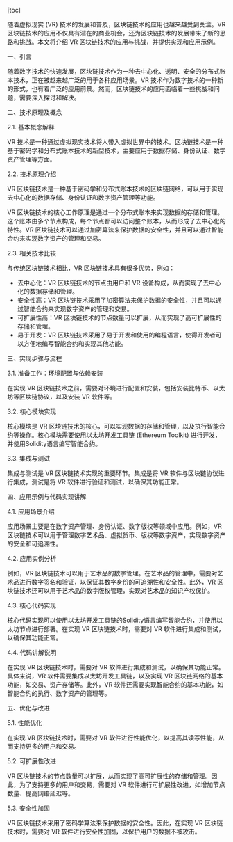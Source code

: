 
[toc]                    
                
                
随着虚拟现实 (VR) 技术的发展和普及，区块链技术的应用也越来越受到关注。VR 区块链技术的应用不仅具有潜在的商业机会，还为区块链技术的发展带来了新的思路和挑战。本文将介绍 VR 区块链技术的应用与挑战，并提供实现和应用示例。

一、引言

随着数字技术的快速发展，区块链技术作为一种去中心化、透明、安全的分布式账本技术，正在被越来越广泛的用于各种应用场景。VR 技术作为数字技术的一种新的形式，也有着广泛的应用前景。然而，区块链技术的应用面临着一些挑战和问题，需要深入探讨和解决。

二、技术原理及概念

2.1. 基本概念解释

VR 技术是一种通过虚拟现实技术将人带入虚拟世界中的技术。区块链技术是一种基于密码学和分布式账本技术的新型技术，主要应用于数据存储、身份认证、数字资产管理等方面。

2.2. 技术原理介绍

VR 区块链技术是一种基于密码学和分布式账本技术的区块链网络，可以用于实现去中心化的数据存储、身份认证和数字资产管理等功能。

VR 区块链技术的核心工作原理是通过一个分布式账本来实现数据的存储和管理。这个账本由多个节点构成，每个节点都可以访问整个账本，从而形成了去中心化的特性。VR 区块链技术可以通过加密算法来保护数据的安全性，并且可以通过智能合约来实现数字资产的管理和交易。

2.3. 相关技术比较

与传统区块链技术相比，VR 区块链技术具有很多优势，例如：

* 去中心化：VR 区块链技术的节点由用户和 VR 设备构成，从而实现了去中心化的数据存储和管理。
* 安全性高：VR 区块链技术采用了加密算法来保护数据的安全性，并且可以通过智能合约来实现数字资产的管理和交易。
* 可扩展性高：VR 区块链技术的节点数量可以扩展，从而实现了高可扩展性的存储和管理。
* 易于开发：VR 区块链技术采用了易于开发和使用的编程语言，使得开发者可以方便地编写智能合约和实现其他功能。

三、实现步骤与流程

3.1. 准备工作：环境配置与依赖安装

在实现 VR 区块链技术之前，需要对环境进行配置和安装，包括安装比特币、以太坊等区块链协议，以及安装 VR 软件等。

3.2. 核心模块实现

核心模块是 VR 区块链技术的核心，可以实现数据的存储和管理，以及执行智能合约等操作。核心模块需要使用以太坊开发工具链 (Ethereum Toolkit) 进行开发，并使用Solidity语言编写智能合约。

3.3. 集成与测试

集成与测试是 VR 区块链技术实现的重要环节。集成是将 VR 软件与区块链协议进行集成，测试是将 VR 软件进行验证和测试，以确保其功能正常。

四、应用示例与代码实现讲解

4.1. 应用场景介绍

应用场景主要是在数字资产管理、身份认证、数字版权等领域中应用。例如，VR 区块链技术可以用于管理数字艺术品、虚拟货币、版权等数字资产，实现数字资产的安全和可追溯性。

4.2. 应用实例分析

例如，VR 区块链技术可以用于艺术品的数字管理。在艺术品的管理中，需要对艺术品进行数字签名和验证，以保证其数字身份的可追溯性和安全性。此外，VR 区块链技术还可以用于艺术品的数字版权管理，实现对艺术品的知识产权保护。

4.3. 核心代码实现

核心代码实现可以使用以太坊开发工具链的Solidity语言编写智能合约，并使用以太坊节点进行部署。在实现 VR 区块链技术时，需要对 VR 软件进行集成和测试，以确保其功能正常。

4.4. 代码讲解说明

在实现 VR 区块链技术时，需要对 VR 软件进行集成和测试，以确保其功能正常。具体来说，VR 软件需要集成以太坊开发工具链，以及实现 VR 区块链网络的基本功能，如交易、资产存储等。此外，VR 软件还需要实现智能合约的基本功能，如智能合约的执行、数字资产的管理等。

五、优化与改进

5.1. 性能优化

在实现 VR 区块链技术时，需要对 VR 软件进行性能优化，以提高其读写性能，从而支持更多的用户和交易。

5.2. 可扩展性改进

VR 区块链技术的节点数量可以扩展，从而实现了高可扩展性的存储和管理。因此，为了支持更多的用户和交易，需要对 VR 软件进行可扩展性改进，如增加节点数量、提高网络延迟等。

5.3. 安全性加固

VR 区块链技术采用了密码学算法来保护数据的安全性。因此，在实现 VR 区块链技术时，需要对 VR 软件进行安全性加固，以保护用户的数据不被攻击。

